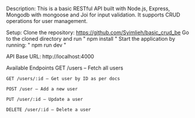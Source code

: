 
Description: This is a basic RESTful API built with Node.js, Express, Mongodb with mongoose and Joi for input validation. It supports CRUD operations for user management.


Setup: 
    Clone the repository:  https://github.com/Syimlieh/basic_crud_be
    Go to the cloned directory and run " npm install "
    Start the application by running: " npm run dev "


API Base URL: http://localhost:4000


Available Endpoints
    GET /users – Fetch all users

    GET /users/:id – Get user by ID as per docs

    POST /user – Add a new user

    PUT /user/:id – Update a user

    DELETE /user/:id – Delete a user
    